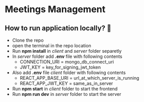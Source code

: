 # Meetings Management


## How to run application locally? 🌟
  - Clone the repo
  - open the terminal in the repo location
  - Run **npm install** in *client* and *server* folder separetly 
  - In *server* folder add **.env** file with following contents
    - CONNECTION_URI = mongo_db_connect_uri
    - JWT_KEY = key_for_signing_jwt_token
  - Also add **.env** file *client* folder with following contents
    - REACT_APP_BASE_URI = url_at_which_server_is_running
    - REACT_APP_JWT_KEY = same_as_in_server
  - Run **npm start** in *client* folder to start the frontend
  - Run **npm run dev** in *server* folder to start the server  
